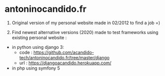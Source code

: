 # antoninocandido.fr

1) Original version of my personal website made in 02/2012 to find a job =)

2) Find newest alternative versions (2020) made to test frameworks using existing personal website :
 - in python using django 3: 
    - code : https://github.com/acandido-tech/antoninocandido.fr/tree/master/django
    - url : https://djangoacandido.herokuapp.com/
 - in php using symfony 5
